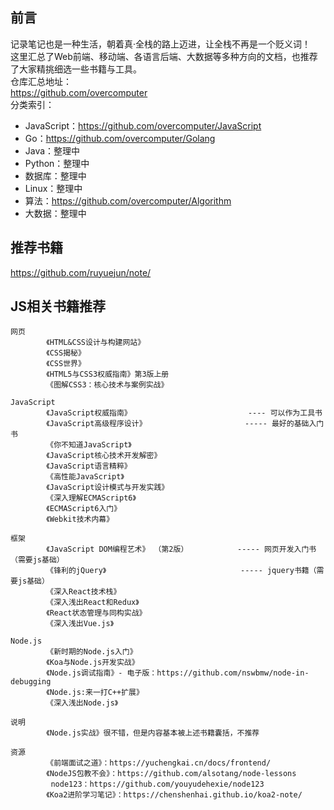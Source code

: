 ## 前言
记录笔记也是一种生活，朝着真·全栈的路上迈进，让全栈不再是一个贬义词！  
这里汇总了Web前端、移动端、各语言后端、大数据等多种方向的文档，也推荐了大家精挑细选一些书籍与工具。  
仓库汇总地址：  
https://github.com/overcomputer  
分类索引：  
- JavaScript：https://github.com/overcomputer/JavaScript
- Go：https://github.com/overcomputer/Golang
- Java：整理中
- Python：整理中
- 数据库：整理中
- Linux：整理中
- 算法：https://github.com/overcomputer/Algorithm
- 大数据：整理中

## 推荐书籍
https://github.com/ruyuejun/note/


## JS相关书籍推荐
```
网页
        《HTML&CSS设计与构建网站》
        《CSS揭秘》
        《CSS世界》
        《HTML5与CSS3权威指南》第3版上册
        《图解CSS3：核心技术与案例实战》

JavaScript
        《JavaScript权威指南》                          ---- 可以作为工具书
        《JavaScript高级程序设计》                      ----- 最好的基础入门书
        《你不知道JavaScript》
        《JavaScript核心技术开发解密》   
        《JavaScript语言精粹》
        《高性能JavaScript》
        《JavaScript设计模式与开发实践》 
        《深入理解ECMAScript6》         
        《ECMAScript6入门》  
        《Webkit技术内幕》

框架
        《JavaScript DOM编程艺术》 （第2版）           ----- 网页开发入门书（需要js基础）
        《锋利的jQuery》                              ----- jquery书籍（需要js基础）
        《深入React技术栈》
        《深入浅出React和Redux》
        《React状态管理与同构实战》
        《深入浅出Vue.js》
        
Node.js
        《新时期的Node.js入门》
        《Koa与Node.js开发实战》  
        《Node.js调试指南》- 电子版：https://github.com/nswbmw/node-in-debugging
        《Node.js:来一打C++扩展》       
        《深入浅出Node.js》  

说明
        《Node.js实战》很不错，但是内容基本被上述书籍囊括，不推荐

资源
        《前端面试之道》：https://yuchengkai.cn/docs/frontend/
        《NodeJS包教不会》：https://github.com/alsotang/node-lessons   
         node123：https://github.com/youyudehexie/node123     
        《Koa2进阶学习笔记》：https://chenshenhai.github.io/koa2-note/
```